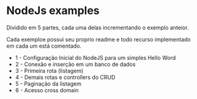 # NodeJs examples

Dividido em 5 partes, cada uma delas incrementando o exemplo anteior. 

Cada exemploe possui seu proprio readme e todo recurso implementado em cada um está comentado.

* 1 - Configuração Inicial do NodeJS para um simples Hello Word
* 2 - Conexão e inserção em um banco de dados
* 3 - Primeira rota (listagem)
* 4 - Demais rotas e controllers do CRUD
* 5 - Paginação da listagem
* 6 - Acesso cross domain
